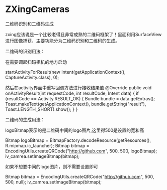 # ZXingCameras
二维码识别和二维码生成

zxing应该说是一个比较老得且非常成熟的二维码框架了！里面利用SurfaceView进行图像捕获，主要功能分为二维码识别和二维码的生成。



二维码的识别用法：


在需要调起扫码相机的地方启动

startActivityForResult(new Intent(getApplicationContext(), CaptureActivity.class), 0);

然后在activity界面中重写回调方法进行接收结果值
@Override
public void onActivityResult(int requestCode, int resultCode, Intent data) {
      if (resultCode == Activity.RESULT_OK) {
          Bundle bundle = data.getExtras();
          Toast.makeText(getApplicationContext(), bundle.getString("result"), Toast.LENGTH_SHORT).show();
      }
} 
    
    
    

二维码的生成用法：

logoBitmap表示的是二维码中间的logo图片,这里得500是设置的宽和高

Bitmap logoBitmap = BitmapFactory.decodeResource(getResources(), R.mipmap.ic_launcher);
Bitmap bitmap = EncodingUtils.createQRCode("http://github.com", 500, 500, logoBitmap);
iv_camrea.setImageBitmap(bitmap);




如果不想要中间的logo图片，则不需要设置即可

Bitmap bitmap = EncodingUtils.createQRCode("http://github.com", 500, 500, null);
iv_camrea.setImageBitmap(bitmap);
